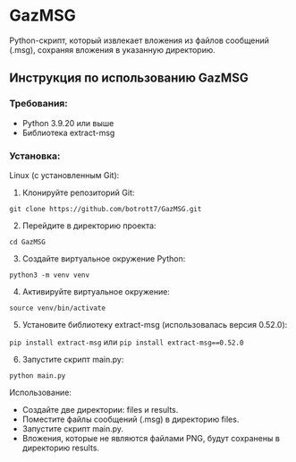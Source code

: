 # GazMSG
Python-скрипт, который извлекает вложения из файлов сообщений (.msg), сохраняя вложения в указанную директорию.

## Инструкция по использованию GazMSG

### Требования:

* Python 3.9.20 или выше
* Библиотека extract-msg


### Установка:

Linux (с установленным Git):

1. Клонируйте репозиторий Git:

`git clone https://github.com/botrott7/GazMSG.git`


2. Перейдите в директорию проекта:

`cd GazMSG`


3. Создайте виртуальное окружение Python:

`python3 -m venv venv`


4. Активируйте виртуальное окружение:

`source venv/bin/activate`


5. Установите библиотеку extract-msg (использовалась версия 0.52.0):

`pip install extract-msg` или `pip install extract-msg==0.52.0`


6. Запустите скрипт main.py:

`python main.py`


Использование:

* Создайте две директории: files и results.
* Поместите файлы сообщений (.msg) в директорию files.
* Запустите скрипт main.py.
* Вложения, которые не являются файлами PNG, будут сохранены в директорию results.